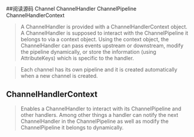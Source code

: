 ##阅读源码 Channel ChannelHandler ChannelPipeline ChannelHandlerContext

>A ChannelHandler is provided with a ChannelHandlerContext object. 
> A ChannelHandler is supposed to interact with the ChannelPipeline it belongs to via a context object.
> Using the context object, the ChannelHandler can pass events upstream or downstream, 
> modify the pipeline dynamically, or store the information (using AttributeKeys) which is specific to the handler.

 
> Each channel has its own pipeline and it is created automatically when a new channel is created.


## ChannelHandlerContext
>Enables a ChannelHandler to interact with its ChannelPipeline and other handlers. Among other things a handler can notify the next ChannelHandler in the ChannelPipeline as well as modify the ChannelPipeline it belongs to dynamically.